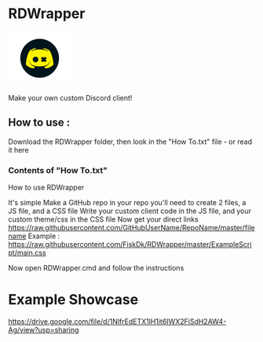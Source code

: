 # RDWrapper

<img src="https://github.com/FiskDk/RDWrapper/raw/master/RDWrapper.png" width="128">

 Make your own custom Discord client!

## How to use : 
Download the RDWrapper folder, then look in the "How To.txt" file - or read it here

### Contents of "How To.txt"
How to use RDWrapper

It's simple
Make a GitHub repo
in your repo you'll need to create 2 files, a JS file, and a CSS file
Write your custom client code in the JS file, and your custom theme/css in the CSS file
Now get your direct links
https://raw.githubusercontent.com/GitHubUserName/RepoName/master/filename
Example :
https://raw.githubusercontent.com/FiskDk/RDWrapper/master/ExampleScript/main.css

Now open RDWrapper.cmd and follow the instructions

# Example Showcase
https://drive.google.com/file/d/1NlfrEdETX1lH1it6IWX2FiSdH2AW4-Ag/view?usp=sharing